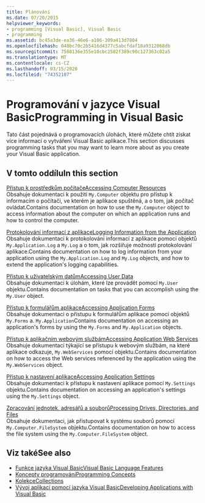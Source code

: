 ```yaml
---
title: Plánování
ms.date: 07/20/2015
helpviewer_keywords:
- programming [Visual Basic], Visual Basic
- programming
ms.assetid: bc45a3de-ea36-46e6-a106-309a413d7804
ms.openlocfilehash: 048bc70c2b5416d4377c5abcfdaf18a9312068db
ms.sourcegitcommit: 7588136e355e10cbc2582f389c90c127363c02a5
ms.translationtype: MT
ms.contentlocale: cs-CZ
ms.lasthandoff: 03/15/2020
ms.locfileid: "74352107"
---
```

# <a name="programming-in-visual-basic"></a><span data-ttu-id="ba749-102">Programování v jazyce Visual Basic</span><span class="sxs-lookup"><span data-stu-id="ba749-102">Programming in Visual Basic</span></span>

<span data-ttu-id="ba749-103">Tato část pojednává o programovacích úlohách, které můžete chtít získat více informací o vytváření Visual Basic aplikace.</span><span class="sxs-lookup"><span data-stu-id="ba749-103">This section discusses programming tasks that you may want to learn more about as you create your Visual Basic application.</span></span>  
  
## <a name="in-this-section"></a><span data-ttu-id="ba749-104">V tomto oddílu</span><span class="sxs-lookup"><span data-stu-id="ba749-104">In this section</span></span>  

 [<span data-ttu-id="ba749-105">Přístup k prostředkům počítače</span><span class="sxs-lookup"><span data-stu-id="ba749-105">Accessing Computer Resources</span></span>](../../../visual-basic/developing-apps/programming/computer-resources/index.md)  
 <span data-ttu-id="ba749-106">Obsahuje dokumentaci k použití `My.Computer` objektu pro přístup k informacím o počítači, ve kterém je aplikace spuštěná, a o tom, jak počítač ovládat.</span><span class="sxs-lookup"><span data-stu-id="ba749-106">Contains documentation on how to use the `My.Computer` object to access information about the computer on which an application runs and how to control the computer.</span></span>  
  
 [<span data-ttu-id="ba749-107">Protokolování informací z aplikace</span><span class="sxs-lookup"><span data-stu-id="ba749-107">Logging Information from the Application</span></span>](../../../visual-basic/developing-apps/programming/log-info/index.md)  
 <span data-ttu-id="ba749-108">Obsahuje dokumentaci k protokolování informací z aplikace pomocí objektů `My.Application.Log` a `My.Log` a o tom, jak rozšiřuje možnosti protokolování aplikace.</span><span class="sxs-lookup"><span data-stu-id="ba749-108">Contains documentation on how to log information from your application using the `My.Application.Log` and `My.Log` objects, and how to extend the application's logging capabilities.</span></span>  
  
 [<span data-ttu-id="ba749-109">Přístup k uživatelským datům</span><span class="sxs-lookup"><span data-stu-id="ba749-109">Accessing User Data</span></span>](../../../visual-basic/developing-apps/programming/accessing-user-data.md)  
 <span data-ttu-id="ba749-110">Obsahuje dokumentaci k úlohám, které lze provádět pomocí `My.User` objektu.</span><span class="sxs-lookup"><span data-stu-id="ba749-110">Contains documentation on tasks that you can accomplish using the `My.User` object.</span></span>  
  
 [<span data-ttu-id="ba749-111">Přístup k formulářům aplikace</span><span class="sxs-lookup"><span data-stu-id="ba749-111">Accessing Application Forms</span></span>](../../../visual-basic/developing-apps/programming/accessing-application-forms.md)  
 <span data-ttu-id="ba749-112">Obsahuje dokumentaci o přístupu k formulářům aplikace pomocí objektů `My.Forms` a. `My.Application`</span><span class="sxs-lookup"><span data-stu-id="ba749-112">Contains documentation on accessing an application's forms by using the `My.Forms` and `My.Application` objects.</span></span>  
  
 [<span data-ttu-id="ba749-113">Přístup k aplikačním webovým službám</span><span class="sxs-lookup"><span data-stu-id="ba749-113">Accessing Application Web Services</span></span>](../../../visual-basic/developing-apps/programming/accessing-application-web-services.md)  
 <span data-ttu-id="ba749-114">Obsahuje dokumentaci týkající se přístupu k webovým službám, na které aplikace odkazuje, `My.WebServices` pomocí objektu.</span><span class="sxs-lookup"><span data-stu-id="ba749-114">Contains documentation on how to access the Web services referenced by the application using the `My.WebServices` object.</span></span>  
  
 [<span data-ttu-id="ba749-115">Přístup k nastavení aplikace</span><span class="sxs-lookup"><span data-stu-id="ba749-115">Accessing Application Settings</span></span>](../../../visual-basic/developing-apps/programming/app-settings/index.md)  
 <span data-ttu-id="ba749-116">Obsahuje dokumentaci k přístupu k nastavení aplikace pomocí `My.Settings` objektu.</span><span class="sxs-lookup"><span data-stu-id="ba749-116">Contains documentation on accessing an application's settings using the `My.Settings` object.</span></span>  
  
 [<span data-ttu-id="ba749-117">Zpracování jednotek, adresářů a souborů</span><span class="sxs-lookup"><span data-stu-id="ba749-117">Processing Drives, Directories, and Files</span></span>](drives-directories-files/index.md)  
 <span data-ttu-id="ba749-118">Obsahuje dokumentaci, jak přistupovat k systému souborů pomocí `My.Computer.FileSystem` objektu.</span><span class="sxs-lookup"><span data-stu-id="ba749-118">Contains documentation on how to access the file system using the `My.Computer.FileSystem` object.</span></span>  
  
## <a name="see-also"></a><span data-ttu-id="ba749-119">Viz také</span><span class="sxs-lookup"><span data-stu-id="ba749-119">See also</span></span>

- [<span data-ttu-id="ba749-120">Funkce jazyka Visual Basic</span><span class="sxs-lookup"><span data-stu-id="ba749-120">Visual Basic Language Features</span></span>](../../../visual-basic/programming-guide/language-features/index.md)
- [<span data-ttu-id="ba749-121">Koncepty programování</span><span class="sxs-lookup"><span data-stu-id="ba749-121">Programming Concepts</span></span>](../../../visual-basic/programming-guide/concepts/index.md)
- [<span data-ttu-id="ba749-122">Kolekce</span><span class="sxs-lookup"><span data-stu-id="ba749-122">Collections</span></span>](../../../visual-basic/programming-guide/concepts/collections.md)
- [<span data-ttu-id="ba749-123">Vývoj aplikací pomocí jazyka Visual Basic</span><span class="sxs-lookup"><span data-stu-id="ba749-123">Developing Applications with Visual Basic</span></span>](../../../visual-basic/developing-apps/index.md)
